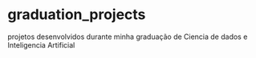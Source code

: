 # graduation_projects
 projetos desenvolvidos durante minha graduação de Ciencia de dados e Inteligencia Artificial
